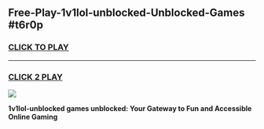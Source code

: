 
## Free-Play-1v1lol-unblocked-Unblocked-Games #t6r0p
<h3>
<a href="https://news.freeplayer.one?title=1v1lol-unblocked&ref=8M">CLICK TO PLAY</a></h3>
<hr>

<h3>
<a href="https://news.freeplayer.one?title=1v1lol-unblocked&ref=8M">CLICK 2 PLAY</a>
  
</h3>

<a href="https://news.freeplayer.one?title=1v1lol-unblocked&ref=8M"><img src="https://clearcache.store/games.png"></a>


**1v1lol-unblocked games unblocked: Your Gateway to Fun and Accessible Online Gaming**
